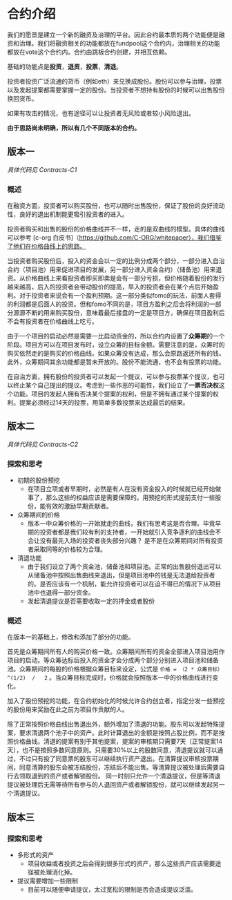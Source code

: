 # 合约介绍
我们的愿景是建立一个新的融资及治理的平台。因此合约最本质的两个功能便是融资和治理。我们将融资相关的功能都放在fundpool这个合约内，治理相关的功能都放在vote这个合约内。合约由跳板合约创建，并相互依赖。

基础的功能点是**投资**，**退资**，**投票**，**清退**。

投资者投资广泛流通的货币（例如eth）来兑换成股份。股份可以参与治理，投票以及发起提案都需要掌握一定的股份。当投资者不想持有股份的时候可以出售股份换回货币。

如果有攻击的情况，也有途径可以让投资者无风险或者较小风险退出。

**由于思路尚未明确，所以有几个不同版本的合约。**

## 版本一
*具体代码见 Contracts-C1*
### 概述
在融资方面，投资者可以购买股份，也可以随时出售股份，保证了股份的良好流动性，良好的退出机制能更吸引投资者的进入。

投资者购买和出售的股份的价格曲线并不一样，走的是双曲线的模型。具体的曲线可以参考 [c-org 白皮书]（https://github.com/C-ORG/whitepaper），我们借鉴了他们在价格曲线上的思路。

当投资者购买股份后，投入的资金会以一定的比例分成两个部分，一部分进入自治合约（项目池）用来促进项目的发展，另一部分进入资金合约）（储备池）用来退资。从价格曲线上来看投资者即买即卖是会有一部分亏损，但价格随着股份的发行越来越高，后入的投资者会带动股价的提高，早入的投资者会在某个点后开始盈利。对于投资者来说会有一个盈利预期。这一部分类似fomo的玩法，前面人套得的利润都是后面人的投资。但和fomo不同的是，项目方盈利之后会将利润的一部分源源不断的用来购买股份，意味着最后接盘的一定是项目方，确保在项目盈利后不会有投资者在价格曲线上吃亏。

由于一个项目的启动必然是需要一比启动资金的，所以合约内设置了**众筹期**的一个阶段。项目方可以在项目发布时，设立众筹的目标金额。需要注意的是，众筹时的购买依然走的是购买的价格曲线。如果众筹没有达成，那么会原路返还所有的钱。此外，众筹期间其余功能都是暂未开放的。股份不能流通，也不会有投票的功能。

在自治方面，拥有股份的投资者可以发起一个提议，可以参与投票某个提议，也可以终止某个自己提出的提议。考虑到一些作恶的可能性，我们设立了**一票否决权**这个功能。项目的发起人拥有否决某个提案的权利，但是不拥有通过某个提案的权利。提案必须经过14天的投票，用简单多数投票来达成最后的结果。


## 版本二
*具体代码见 Contracts-C2*
### 探索和思考
- 初期的股份预挖
    - 在项目立项或者早期时，必然是有人在没有资金投入的时候就已经开始做事了，那么这些的权益应该是需要保障的。用预挖的形式提前支付一些股份，能有效的激励早期贡献者。
- 众筹期间的价格
    - 版本一中众筹价格的一开始就走的曲线，我们有思考这是否合理。毕竟早期的投资者都是我们较有利的支持者，一开始就引入竞争逐利的曲线会不会让没有最先入场的投资者丧失部分兴趣？ 是不是在众筹期间对所有投资者采取同等的价格较为合理。
- 清退功能
    - 由于我们设立了两个资金池，储备池和项目池。正常的出售股份退出可以从储备池中按照出售曲线来退出，但是项目池中的钱是无法退给投资者的。是否应该有一个机制，能允许投资者可以在迫不得已的情况下从项目池中也退得一部分资金。
    - 发起清退提议是否需要收取一定的押金或者股份
### 概述
在版本一的基础上，修改和添加了部分的功能。

首先是众筹期间所有人的购买价格一致。众筹期间所有的资金全部进入项目池用作项目的启动。等众筹达标后投入的资金才会分成两个部分分别进入项目池和储备池。众筹期间的每股的价格根据众筹目标来设定，公式是  ` 价格 = （2 * 众筹目标）^(1/2)  /   2 ` 。当众筹目标完成时，价格就会按照版本一中的价格曲线进行变化。

加入了股份预挖的功能，在合约初始化的时候允许合约创立者，指定分发一些预挖的股份用来奖励在此之前为项目作贡献的人。

除了正常按照价格曲线出售退出外，额外增加了清退的功能。股东可以发起特殊提案，要求清退两个池子中的资产。此时计算退出的金额是按照占股比例，而不是按照价格曲线。清退的提案有别于其他提案，提案的审核期只需要7天（正常提案14天），也不是按照多数同意原则。只需要30%以上的股数同意，清退提议就可以通过，不过只有投了同意票的股东可以继续执行资产退出。在清算提议审核投票期间，同意清算的股东会被冻结股份，冻结后不能出售。等清算提议被处理后需要自行去领取退到的资产或者解锁股份。 同一时刻只允许一个清退提议，但是等清退提议被处理后无需等待所有参与的人退回资产或者解锁股份，就可以继续发起另一个清退提议。


## 版本三

### 探索和思考
- 多形式的资产
    - 项目收益或者投资之后会得到很多形式的资产，那么这些资产应该需要途径被处理消化掉。
- 提议需要增加一些限制
    - 目前可以随便申请提议，太过宽松的限制是否会造成提议泛滥。